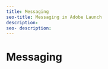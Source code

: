 ```yaml
---
title: Messaging
seo-title: Messaging in Adobe Launch
description: 
seo- description: 
---
```


# Messaging



